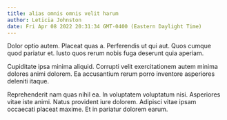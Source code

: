 ```yaml
---
title: alias omnis omnis velit harum
author: Leticia Johnston
date: Fri Apr 08 2022 20:31:34 GMT-0400 (Eastern Daylight Time)
---
```

Dolor optio autem. Placeat quas a. Perferendis ut qui aut. Quos cumque quod pariatur et. Iusto quos rerum nobis fuga deserunt quia aperiam.

 Cupiditate ipsa minima aliquid. Corrupti velit exercitationem autem minima dolores animi dolorem. Ea accusantium rerum porro inventore asperiores deleniti itaque.

 Reprehenderit nam quas nihil ea. In voluptatem voluptatum nisi. Asperiores vitae iste animi. Natus provident iure dolorem. Adipisci vitae ipsam occaecati placeat maxime. Et in pariatur dolorem earum.